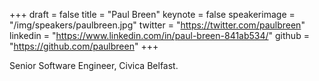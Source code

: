 +++
draft = false
title = "Paul Breen"
keynote = false
speakerimage = "/img/speakers/paulbreen.jpg"
twitter = "https://twitter.com/paulbreen"
linkedin = "https://www.linkedin.com/in/paul-breen-841ab534/"
github = "https://github.com/paulbreen"
+++

Senior Software Engineer, Civica Belfast.